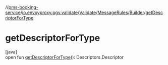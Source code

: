 //[pms-booking-service](../../../../../index.md)/[io.envoyproxy.pgv.validate](../../../index.md)/[Validate](../../index.md)/[MessageRules](../index.md)/[Builder](index.md)/[getDescriptorForType](get-descriptor-for-type.md)

# getDescriptorForType

[java]\
open fun [getDescriptorForType](get-descriptor-for-type.md)(): Descriptors.Descriptor